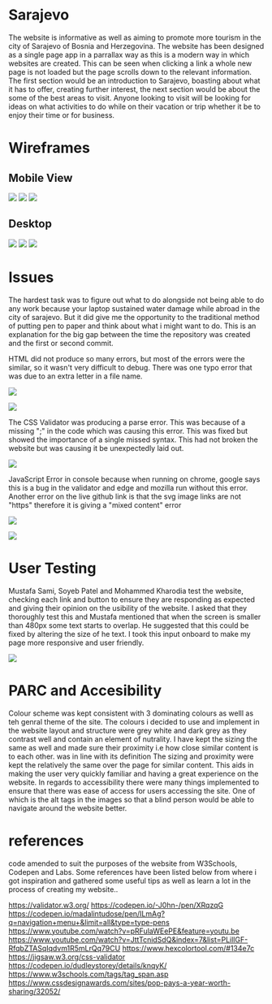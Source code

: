 # Sarajevo
The website is informative as well as aiming to promote more tourism in the city of Sarajevo of Bosnia and Herzegovina. The website has been designed as a single page app in a parrallax way as this is a modern way in which websites are created. This can be seen when clicking a link a whole new page is not loaded but the page scrolls down to the relevant information. The first section would be an introduction to Sarajevo, boasting about what it has to offer, creating further interest, the next section would be about the some of the best areas to visit. Anyone looking to visit will be looking for ideas on what activities to do while on their vacation or trip whether it be to enjoy their time or for business.

# Wireframes
## Mobile View

![](wireframes/6.jpg)
![](wireframes/1.jpg)
![](wireframes/5.jpg)

## Desktop

![](wireframes/4.jpg)
![](wireframes/3.jpg)
![](wireframes/2.jpg)

# Issues

The hardest task was to figure out what to do alongside not being able to do any work
because your laptop sustained water damage while abroad in the city of sarajevo. But it did
give me the opportunity to the traditional method of putting pen to paper and think about
what i might want to do. This is an explanation for the big gap between the time the repository
was created and the first or second commit.


HTML did not produce so many errors, but most of the errors were the similar, so it wasn't very difficult to debug. There was one typo error that was due to an extra letter in a file name.

![](issues/image1.png)

![](issues/image2.png)

The CSS Validator was producing a parse error. This was because of a missing ";" in the code which was causing this error. This was fixed but showed the importance of a single missed syntax. This had not broken the website but was causing it be unexpectedly laid out.

![](issues/css.jpg)

JavaScript Error in console because when running on chrome, google says this is a bug in the validator and edge and mozilla run without this error. Another error on the live github link is that the svg image links are not "https" therefore it is giving a "mixed content" error

![](issues/js.jpg)

![](issues/js2.jpg)


# User Testing
Mustafa Sami, Soyeb Patel and Mohammed Kharodia test the website, checking each link and button to ensure they are responding as expected and giving their opinion on the usibility of the website. I asked that they thoroughly test this and Mustafa mentioned that when the screen is smaller than 480px some text starts to overlap. He suggested that this could be fixed by altering the size of he text. I took this input onboard to make my page more responsive and user friendly.

![](issues/26168224_10215871565488573_2983871881287725764_n.jpg)

# PARC and Accesibility
Colour scheme was kept consistent with 3 dominating colours as welll as teh genral theme of the site.
The colours i decided to use and implement in the website layout and structure were grey white and dark grey as they contrast well and contain an element of nutrality.
I have kept the sizing the same as well and made sure their proximity i.e how close similar content is to each other. was in line with its definition
The sizing and proximity were kept the relatively the same over the page for similar content. This aids in making the user very quickly familiar and having a great experience on the website.
In regards to accessibility there were many things implemented to ensure that there was ease of access for users accessing the site. One of which is the alt tags in the images so that a blind person would be able to navigate around the website better.


# references
code amended to suit the purposes of the website from W3Schools, Codepen and Labs. Some references have been listed below from where i got inspiration and gathered some useful tips as well as learn a lot in the process of creating my website..

https://validator.w3.org/
https://codepen.io/-J0hn-/pen/XRqzqG
https://codepen.io/madalintudose/pen/ILmAg?q=navigation+menu+&limit=all&type=type-pens
https://www.youtube.com/watch?v=pRFulaWEePE&feature=youtu.be
https://www.youtube.com/watch?v=JttTcnidSdQ&index=7&list=PLillGF-RfqbZTASqIqdvm1R5mLrQq79CU
https://www.hexcolortool.com/#134e7c
https://jigsaw.w3.org/css-validator
https://codepen.io/dudleystorey/details/knqyK/
https://www.w3schools.com/tags/tag_span.asp
https://www.cssdesignawards.com/sites/pop-pays-a-year-worth-sharing/32052/
